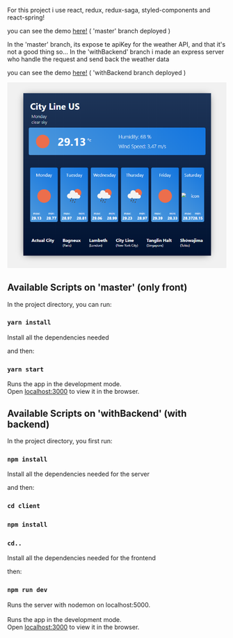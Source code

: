 For this project i use react, redux, redux-saga, styled-components and react-spring!

you can see the demo [here!](https://react-weather-app-1.netlify.com) ( 'master' branch deployed )

In the 'master' branch, its expose te apiKey for the weather API, and that it's not a good thing so...
In the 'withBackend' branch i made an express server who handle the request and send back the weather data

you can see the demo [here!](https://react-weather-with-backend.appspot.com/) ( 'withBackend branch deployed )


![](demoImages/weather-app.png)


## Available Scripts on 'master' (only front)

In the project directory, you can run:
### `yarn install`

Install all the dependencies needed

and then:

### `yarn start`

Runs the app in the development mode.<br />
Open [localhost:3000](http://localhost:3000) to view it in the browser.


## Available Scripts on 'withBackend' (with backend)

In the project directory, you first run:
### `npm install`
Install all the dependencies needed for the server

and then:
### `cd client`
### `npm install`
### `cd..`

Install all the dependencies needed for the frontend

then:

### `npm run dev`
Runs the server with nodemon on localhost:5000.<br />  
Runs the app in the development mode.<br />
Open [localhost:3000](http://localhost:3000) to view it in the browser.